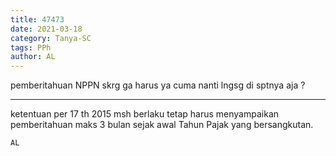 ```yaml
---
title: 47473
date: 2021-03-18
category: Tanya-SC
tags: PPh
author: AL
---
```


pemberitahuan NPPN skrg ga harus ya cuma nanti lngsg di sptnya aja ?

---

ketentuan per 17 th 2015 msh berlaku tetap harus menyampaikan pemberitahuan maks 3 bulan sejak awal Tahun Pajak yang bersangkutan.

`AL`
